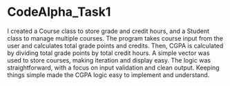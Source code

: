 # CodeAlpha_Task1
I created a Course class to store grade and credit hours, and a Student class to manage multiple courses. The program takes course input from the user and calculates total grade points and credits. Then, CGPA is calculated by dividing total grade points by total credit hours. A simple vector was used to store courses, making iteration and display easy. The logic was straightforward, with a focus on input validation and clean output. Keeping things simple made the CGPA logic easy to implement and understand.
